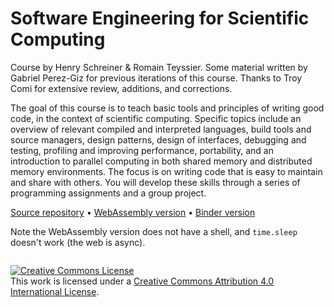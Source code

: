 # Software Engineering for Scientific Computing

Course by Henry Schreiner & Romain Teyssier. Some material written by Gabriel
Perez-Giz for previous iterations of this course. Thanks to Troy Comi for
extensive review, additions, and corrections.

The goal of this course is to teach basic tools and principles of writing good
code, in the context of scientific computing. Specific topics include an
overview of relevant compiled and interpreted languages, build tools and source
managers, design patterns, design of interfaces, debugging and testing,
profiling and improving performance, portability, and an introduction to
parallel computing in both shared memory and distributed memory environments.
The focus is on writing code that is easy to maintain and share with others. You
will develop these skills through a series of programming assignments and a
group project.

[Source repository](https://github.com/se-for-sci/se-for-sci.github.io) •
[WebAssembly version](https://se-for-sci.github.io/live) •
[Binder version](https://mybinder.org/v2/gh/se-for-sci/se-for-sci.github.io/main?urlpath=lab)

Note the WebAssembly version does not have a shell, and `time.sleep` doesn't
work (the web is async).

```{tableofcontents}

```

<a rel="license" href="http://creativecommons.org/licenses/by/4.0/"><img alt="Creative Commons License" style="border-width:0" src="https://i.creativecommons.org/l/by/4.0/88x31.png" /></a><br />This
work is licensed under a
<a rel="license" href="http://creativecommons.org/licenses/by/4.0/">Creative
Commons Attribution 4.0 International License</a>.
